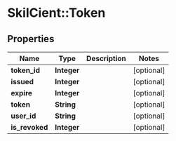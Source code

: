 # SkilCient::Token

## Properties
Name | Type | Description | Notes
------------ | ------------- | ------------- | -------------
**token_id** | **Integer** |  | [optional] 
**issued** | **Integer** |  | [optional] 
**expire** | **Integer** |  | [optional] 
**token** | **String** |  | [optional] 
**user_id** | **String** |  | [optional] 
**is_revoked** | **Integer** |  | [optional] 


